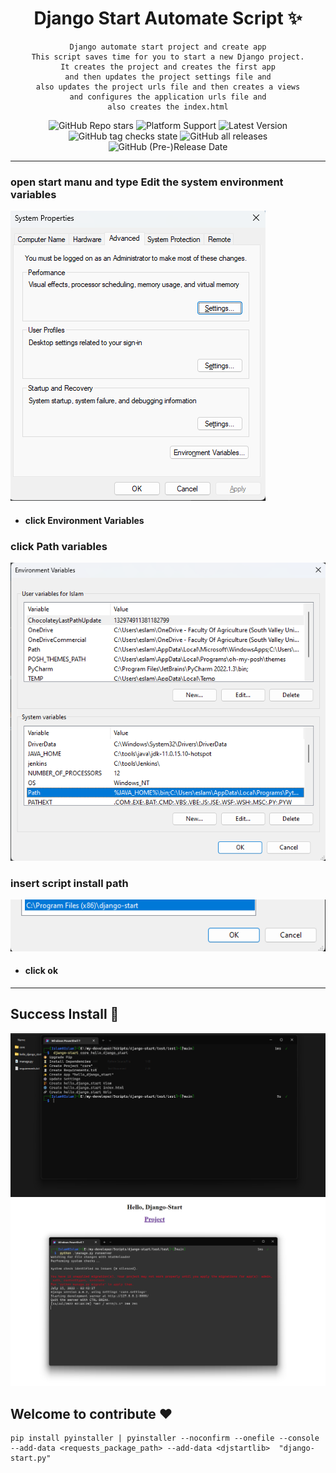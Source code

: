 <h1 style="text-align: center">Django Start Automate Script ✨</h1>
<div style="text-align: center">

    Django automate start project and create app
    This script saves time for you to start a new Django project.
    It creates the project and creates the first app
    and then updates the project settings file and
    also updates the project urls file and then creates a views
    and configures the application urls file and
    also creates the index.html

</div>

<div style="text-align: center">

![GitHub Repo stars](https://img.shields.io/github/stars/islam-kamel/django-start?style=social)
![Platform Support](https://img.shields.io/badge/platform-Windows%20%7C%20Linux-green)
![Latest Version](https://img.shields.io/badge/Latest%20Version-1.0.0--beta.2-green)
![GitHub tag checks state](https://img.shields.io/github/checks-status/islam-kamel/django-start/1.0.0-beta.2)
![GitHub all releases](https://img.shields.io/github/downloads/islam-kamel/django-start/total)
![GitHub (Pre-)Release Date](https://img.shields.io/github/release-date-pre/islam-kamel/django-start)

</div>

---
### open start manu and type Edit the system environment variables
![img.png](assest/img_1.png)
- #### click Environment Variables

### click Path variables
![img.png](assest/img_2.png)

### insert script install path
![img.png](assest/img_3.png)
- #### click ok
---
## Success Install 🎊
![img.png](assest/img_4.png)
![img.png](assest/img_5.png)

## Welcome to contribute ❤

```shell
pip install pyinstaller | pyinstaller --noconfirm --onefile --console --add-data <requests_package_path> --add-data <djstartlib>  "django-start.py"
```
